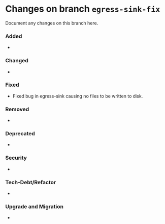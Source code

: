 # Changes on branch `egress-sink-fix`
Document any changes on this branch here.
### Added
-

### Changed
-

### Fixed
- Fixed bug in egress-sink causing no files to be written to disk.

### Removed
-

### Deprecated
-

### Security
-

### Tech-Debt/Refactor
-

### Upgrade and Migration
-
